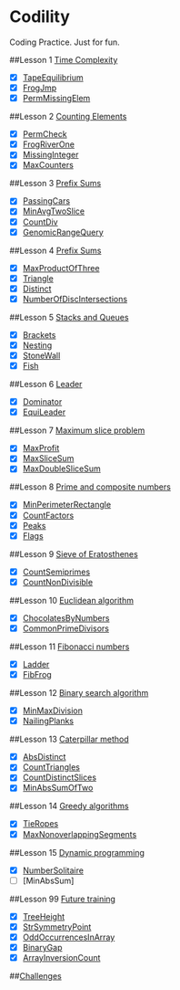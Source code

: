 Codility
========

Coding Practice. Just for fun.

##Lesson 1 [Time Complexity](https://codility.com/programmers/lessons/1)
- [x] [TapeEquilibrium](https://github.com/acprimer/Codility/blob/master/src/Lesson1/TapeEquilibrium.java)
- [x] [FrogJmp](https://github.com/acprimer/Codility/blob/master/src/Lesson1/FrogJmp.java)
- [x] [PermMissingElem](https://github.com/acprimer/Codility/blob/master/src/Lesson1/PermMissingElem.java)

##Lesson 2 [Counting Elements](https://codility.com/programmers/lessons/2)
- [x] [PermCheck](https://github.com/acprimer/Codility/blob/master/src/Lesson2/PermCheck.java)
- [x] [FrogRiverOne](https://github.com/acprimer/Codility/blob/master/src/Lesson2/FrogRiverOne.java)
- [x] [MissingInteger](https://github.com/acprimer/Codility/blob/master/src/Lesson2/MissingInteger.java)
- [x] [MaxCounters](https://github.com/acprimer/Codility/blob/master/src/Lesson2/MaxCounters.java)

##Lesson 3 [Prefix Sums](https://codility.com/programmers/lessons/3)
- [x] [PassingCars](https://github.com/acprimer/Codility/blob/master/src/Lesson3/PassingCars.java)
- [x] [MinAvgTwoSlice](https://github.com/acprimer/Codility/blob/master/src/Lesson3/MinAvgTwoSlice.java)
- [x] [CountDiv](https://github.com/acprimer/Codility/blob/master/src/Lesson3/CountDiv.java)
- [x] [GenomicRangeQuery](https://github.com/acprimer/Codility/blob/master/src/Lesson3/GenomicRangeQuery.java)

##Lesson 4 [Prefix Sums](https://codility.com/programmers/lessons/4)
- [x] [MaxProductOfThree](https://github.com/acprimer/Codility/blob/master/src/Lesson4/MaxProductOfThree.java)
- [x] [Triangle](https://github.com/acprimer/Codility/blob/master/src/Lesson4/Triangle.java)
- [x] [Distinct](https://github.com/acprimer/Codility/blob/master/src/Lesson4/Distinct.java)
- [x] [NumberOfDiscIntersections](https://github.com/acprimer/Codility/blob/master/src/Lesson4/NumberOfDiscIntersections.java)

##Lesson 5 [Stacks and Queues](https://codility.com/programmers/lessons/5)
- [x] [Brackets](https://github.com/acprimer/Codility/blob/master/src/Lesson5/Brackets.java)
- [x] [Nesting](https://github.com/acprimer/Codility/blob/master/src/Lesson5/Nesting.java)
- [x] [StoneWall](https://github.com/acprimer/Codility/blob/master/src/Lesson5/StoneWall.java)
- [x] [Fish](https://github.com/acprimer/Codility/blob/master/src/Lesson5/Fish.java)

##Lesson 6 [Leader](https://codility.com/programmers/lessons/6)
- [x] [Dominator](https://github.com/acprimer/Codility/blob/master/src/Lesson6/Dominator.java)
- [x] [EquiLeader](https://github.com/acprimer/Codility/blob/master/src/Lesson6/EquiLeader.java)

##Lesson 7 [Maximum slice problem](https://codility.com/programmers/lessons/7)
- [x] [MaxProfit](https://github.com/acprimer/Codility/blob/master/src/Lesson7/MaxProfit.java)
- [x] [MaxSliceSum](https://github.com/acprimer/Codility/blob/master/src/Lesson7/MaxSliceSum.java)
- [x] [MaxDoubleSliceSum](https://github.com/acprimer/Codility/blob/master/src/Lesson7/MaxDoubleSliceSum.java)

##Lesson 8 [Prime and composite numbers](https://codility.com/programmers/lessons/8)
- [x] [MinPerimeterRectangle](https://github.com/acprimer/Codility/blob/master/src/Lesson8/MinPerimeterRectangle.java)
- [x] [CountFactors](https://github.com/acprimer/Codility/blob/master/src/Lesson8/CountFactors.java)
- [x] [Peaks](https://github.com/acprimer/Codility/blob/master/src/Lesson8/Peaks.java)
- [x] [Flags](https://github.com/acprimer/Codility/blob/master/src/Lesson8/Flags.java)

##Lesson 9 [Sieve of Eratosthenes](https://codility.com/programmers/lessons/9)
- [x] [CountSemiprimes](https://github.com/acprimer/Codility/blob/master/src/Lesson9/CountSemiprimes.java)
- [x] [CountNonDivisible](https://github.com/acprimer/Codility/blob/master/src/Lesson9/CountNonDivisible.java)

##Lesson 10 [Euclidean algorithm](https://codility.com/programmers/lessons/10)
- [x] [ChocolatesByNumbers](https://github.com/acprimer/Codility/blob/master/src/Lesson10/ChocolatesByNumbers.java)
- [x] [CommonPrimeDivisors](https://github.com/acprimer/Codility/blob/master/src/Lesson10/CommonPrimeDivisors.java)

##Lesson 11 [Fibonacci numbers](https://codility.com/programmers/lessons/11)
- [x] [Ladder](https://github.com/acprimer/Codility/blob/master/src/Lesson11/Ladder.java)
- [x] [FibFrog](https://github.com/acprimer/Codility/blob/master/src/Lesson11/FibFrog.java)

##Lesson 12 [Binary search algorithm](https://codility.com/programmers/lessons/12)
- [x] [MinMaxDivision](https://github.com/acprimer/Codility/blob/master/src/Lesson12/MinMaxDivision.java)
- [x] [NailingPlanks](https://github.com/acprimer/Codility/blob/master/src/Lesson12/NailingPlanks.java)

##Lesson 13 [Caterpillar method](https://codility.com/programmers/lessons/13)
- [x] [AbsDistinct](https://github.com/acprimer/Codility/blob/master/src/Lesson13/AbsDistinct.java)
- [x] [CountTriangles](https://github.com/acprimer/Codility/blob/master/src/Lesson13/CountTriangles.java)
- [x] [CountDistinctSlices](https://github.com/acprimer/Codility/blob/master/src/Lesson13/CountDistinctSlices.java)
- [x] [MinAbsSumOfTwo](https://github.com/acprimer/Codility/blob/master/src/Lesson13/MinAbsSumOfTwo.java)

##Lesson 14 [Greedy algorithms](https://codility.com/programmers/lessons/15)
- [x] [TieRopes](https://github.com/acprimer/Codility/blob/master/src/Lesson14/TieRopes.java)
- [x] [MaxNonoverlappingSegments](https://github.com/acprimer/Codility/blob/master/src/Lesson14/MaxNonoverlappingSegments.java)

##Lesson 15 [Dynamic programming](https://codility.com/programmers/lessons/16)
- [x] [NumberSolitaire](https://github.com/acprimer/Codility/blob/master/src/Lesson14/MaxNonoverlappingSegments.java)
- [ ] [MinAbsSum]

##Lesson 99 [Future training](https://codility.com/programmers/lessons/14)
- [x] [TreeHeight](https://github.com/acprimer/Codility/blob/master/src/Lesson99/TreeHeight.java)
- [x] [StrSymmetryPoint](https://github.com/acprimer/Codility/blob/master/src/Lesson99/StrSymmetryPoint.java)
- [x] [OddOccurrencesInArray](https://github.com/acprimer/Codility/blob/master/src/Lesson99/OddOccurrencesInArray.java)
- [x] [BinaryGap](https://github.com/acprimer/Codility/blob/master/src/Lesson99/BinaryGap.java)
- [x] [ArrayInversionCount](https://github.com/acprimer/Codility/blob/master/src/Lesson99/ArrayInversionCount.java)

##[Challenges](https://codility.com/programmers/challenges/)